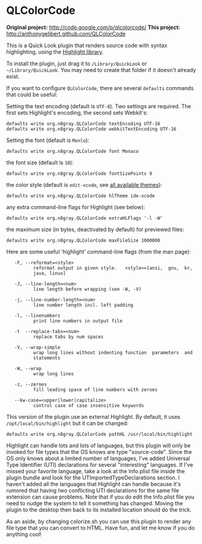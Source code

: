 QLColorCode
===========
**Original project:** <http://code.google.com/p/qlcolorcode/>
**This project:** <http://anthonygelibert.github.com/QLColorCode>
 
This is a Quick Look plugin that renders source code with syntax highlighting,
using the [Highlight library](http://www.andre-simon.de/index.html).

To install the plugin, just drag it to `/Library/QuickLook` or `~/Library/QuickLook`.
You may need to create that folder if it doesn't already exist.

If you want to configure `QLColorCode`, there are several `defaults` commands 
that could be useful:

Setting the text encoding (default is `UTF-8`).  Two settings are required.  The
first sets Highlight's encoding, the second sets Webkit's:

    defaults write org.n8gray.QLColorCode textEncoding UTF-16
    defaults write org.n8gray.QLColorCode webkitTextEncoding UTF-16
    
Setting the font (default is `Menlo`):

    defaults write org.n8gray.QLColorCode font Monaco
    
the font size (default is `10`):

    defaults write org.n8gray.QLColorCode fontSizePoints 9
    
the color style (default is `edit-xcode`, see [all available themes](http://www.andre-simon.de/dokuwiki/doku.php?id=theme_examples)):

    defaults write org.n8gray.QLColorCode hlTheme ide-xcode
    
any extra command-line flags for Highlight (see below):

    defaults write org.n8gray.QLColorCode extraHLFlags '-l -W'
    
the maximum size (in bytes, deactivated by default) for previewed files:

    defaults write org.n8gray.QLColorCode maxFileSize 1000000

Here are some useful 'highlight' command-line flags (from the man page):

       -F, --reformat=<style>
              reformat output in given style.   <style>=[ansi,  gnu,  kr,
              java, linux]

       -J, --line-length=<num>
              line length before wrapping (see -W, -V)

       -j, --line-number-length=<num>
              line number length incl. left padding

       -l, --linenumbers
              print line numbers in output file

       -t  --replace-tabs=<num>
              replace tabs by num spaces

       -V, --wrap-simple
              wrap long lines without indenting function  parameters  and
              statements

       -W, --wrap
              wrap long lines

       -z, --zeroes
              fill leading space of line numbers with zeroes

       --kw-case=<upper|lower|capitalize>
              control case of case insensitive keywords

This version of the plugin use an external Highlight. By default, it uses `/opt/local/bin/highlight` but it can be changed:
    
    defaults write org.n8gray.QLColorCode pathHL /usr/local/bin/highlight 


Highlight can handle lots and lots of languages, but this plugin will only be 
invoked for file types that the OS knows are type "source-code".  Since the OS
only knows about a limited number of languages, I've added Universal Type 
Identifier (UTI) declarations for several "interesting" languages.  If I've 
missed your favorite language, take a look at the Info.plist file inside the
plugin bundle and look for the UTImportedTypeDeclarations section.  I
haven't added all the languages that Highlight can handle because it's rumored
that having two conflicting UTI declarations for the same file extension can
cause problems.  Note that if you do edit the Info.plist file you need to 
nudge the system to tell it something has changed.  Moving the plugin to the
desktop then back to its installed location should do the trick.

As an aside, by changing colorize.sh you can use this plugin to render any file
type that you can convert to HTML.  Have fun, and let me know if you do anything
cool!